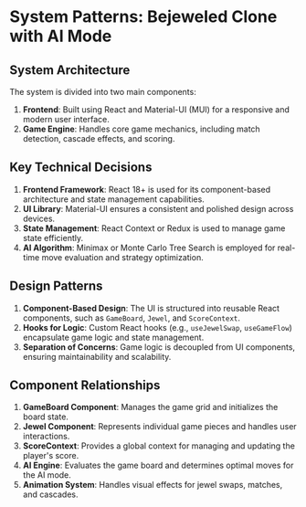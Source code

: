 # System Patterns: Bejeweled Clone with AI Mode

## System Architecture
The system is divided into two main components:
1. **Frontend**: Built using React and Material-UI (MUI) for a responsive and modern user interface.
2. **Game Engine**: Handles core game mechanics, including match detection, cascade effects, and scoring.

## Key Technical Decisions
1. **Frontend Framework**: React 18+ is used for its component-based architecture and state management capabilities.
2. **UI Library**: Material-UI ensures a consistent and polished design across devices.
3. **State Management**: React Context or Redux is used to manage game state efficiently.
4. **AI Algorithm**: Minimax or Monte Carlo Tree Search is employed for real-time move evaluation and strategy optimization.

## Design Patterns
1. **Component-Based Design**: The UI is structured into reusable React components, such as `GameBoard`, `Jewel`, and `ScoreContext`.
2. **Hooks for Logic**: Custom React hooks (e.g., `useJewelSwap`, `useGameFlow`) encapsulate game logic and state management.
3. **Separation of Concerns**: Game logic is decoupled from UI components, ensuring maintainability and scalability.

## Component Relationships
1. **GameBoard Component**: Manages the game grid and initializes the board state.
2. **Jewel Component**: Represents individual game pieces and handles user interactions.
3. **ScoreContext**: Provides a global context for managing and updating the player's score.
4. **AI Engine**: Evaluates the game board and determines optimal moves for the AI mode.
5. **Animation System**: Handles visual effects for jewel swaps, matches, and cascades.
